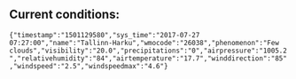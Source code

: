 ## Current conditions: 
 ``` {"timestamp":"1501129580","sys_time":"2017-07-27 07:27:00","name":"Tallinn-Harku","wmocode":"26038","phenomenon":"Few clouds","visibility":"20.0","precipitations":"0","airpressure":"1005.2","relativehumidity":"84","airtemperature":"17.7","winddirection":"85","windspeed":"2.5","windspeedmax":"4.6"} ```
